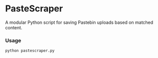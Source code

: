 # PasteScraper
A modular Python script for saving Pastebin uploads based on matched content.
### Usage
```
python pastescraper.py
```
